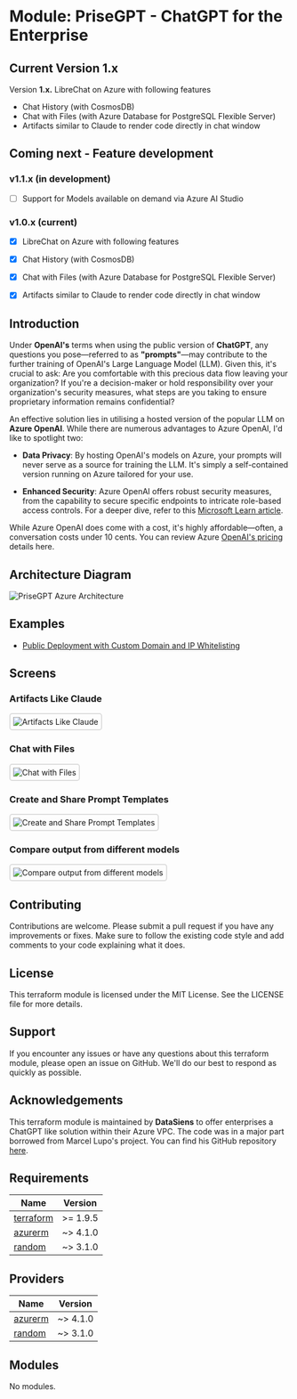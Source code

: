 # Module: PriseGPT - ChatGPT for the Enterprise

## Current Version 1.x

Version **1.x.** LibreChat on Azure with following features
- Chat History (with CosmosDB)
- Chat with Files (with Azure Database for PostgreSQL Flexible Server)
- Artifacts similar to Claude to render code directly in chat window

## Coming next - Feature development

### v1.1.x (in development)

- [ ] Support for Models available on demand via Azure AI Studio


### v1.0.x (current)

- [x] LibreChat on Azure with following features
- [x] Chat History (with CosmosDB)
- [x] Chat with Files (with Azure Database for PostgreSQL Flexible Server)
- [x] Artifacts similar to Claude to render code directly in chat window


## Introduction

Under **OpenAI's** terms when using the public version of **ChatGPT**, any questions you pose—referred to as **"prompts"**—may contribute to the further training of OpenAI's Large Language Model (LLM). Given this, it's crucial to ask: Are you comfortable with this precious data flow leaving your organization? If you're a decision-maker or hold responsibility over your organization's security measures, what steps are you taking to ensure proprietary information remains confidential?  

An effective solution lies in utilising a hosted version of the popular LLM on **Azure OpenAI**. While there are numerous advantages to Azure OpenAI, I'd like to spotlight two:

- **Data Privacy**: By hosting OpenAI's models on Azure, your prompts will never serve as a source for training the LLM. It's simply a self-contained version running on Azure tailored for your use.

- **Enhanced Security**: Azure OpenAI offers robust security measures, from the capability to secure specific endpoints to intricate role-based access controls.
For a deeper dive, refer to this [Microsoft Learn article](https://learn.microsoft.com/en-us/azure/ai-services/openai/overview/?wt.mc_id=DT-MVP-5004771).  

While Azure OpenAI does come with a cost, it's highly affordable—often, a conversation costs under 10 cents. You can review Azure [OpenAI's pricing](https://azure.microsoft.com/en-us/pricing/details/cognitive-services/openai-service/) details here.

## Architecture Diagram

![PriseGPT Azure Architecture](https://raw.githubusercontent.com/datasiensai/prisegpt/main/assets/PriseGPT_Azure_Architecture.jpg)

## Examples

- [Public Deployment with Custom Domain and IP Whitelisting](https://github.com/datasiensai/prisegpt/tree/main/examples/public_deployment_with_custom_domain)

## Screens

### Artifacts Like Claude

<img src="https://github.com/datasiensai/prisegpt/blob/main/assets/Artifacts.png" alt="Artifacts Like Claude" style="border: 2px solid #ddd; border-radius: 5px; padding: 5px;">

### Chat with Files

<img src="https://github.com/datasiensai/prisegpt/blob/main/assets/FileChat.png" alt="Chat with Files" style="border: 2px solid #ddd; border-radius: 5px; padding: 5px;">

### Create and Share Prompt Templates

<img src="https://github.com/datasiensai/prisegpt/blob/main/assets/PromptTemplates.png" alt="Create and Share Prompt Templates" style="border: 2px solid #ddd; border-radius: 5px; padding: 5px;">

### Compare output from different models

<img src="https://github.com/datasiensai/prisegpt/blob/main/assets/ModelComparison.png" alt="Compare output from different models" style="border: 2px solid #ddd; border-radius: 5px; padding: 5px;">

## Contributing

Contributions are welcome. Please submit a pull request if you have any improvements or fixes. Make sure to follow the existing code style and add comments to your code explaining what it does.  

## License

This terraform module is licensed under the MIT License. See the LICENSE file for more details.  

## Support

If you encounter any issues or have any questions about this terraform module, please open an issue on GitHub. We'll do our best to respond as quickly as possible.  

## Acknowledgements

This terraform module is maintained by **DataSiens** to offer enterprises a ChatGPT like solution within their Azure VPC.
The code was in a major part borrowed from Marcel Lupo's project. You can find his GitHub repository [here](https://github.com/Pwd9000-ML).

<!-- BEGIN_TF_DOCS -->
## Requirements

| Name | Version |
|------|---------|
| <a name="requirement_terraform"></a> [terraform](#requirement\_terraform) | >= 1.9.5 |
| <a name="requirement_azurerm"></a> [azurerm](#requirement\_azurerm) | ~> 4.1.0 |
| <a name="requirement_random"></a> [random](#requirement\_random) | ~> 3.1.0 |

## Providers

| Name | Version |
|------|---------|
| <a name="provider_azurerm"></a> [azurerm](#provider\_azurerm) | ~> 4.1.0 |
| <a name="provider_random"></a> [random](#provider\_random) | ~> 3.1.0 |

## Modules

No modules.
